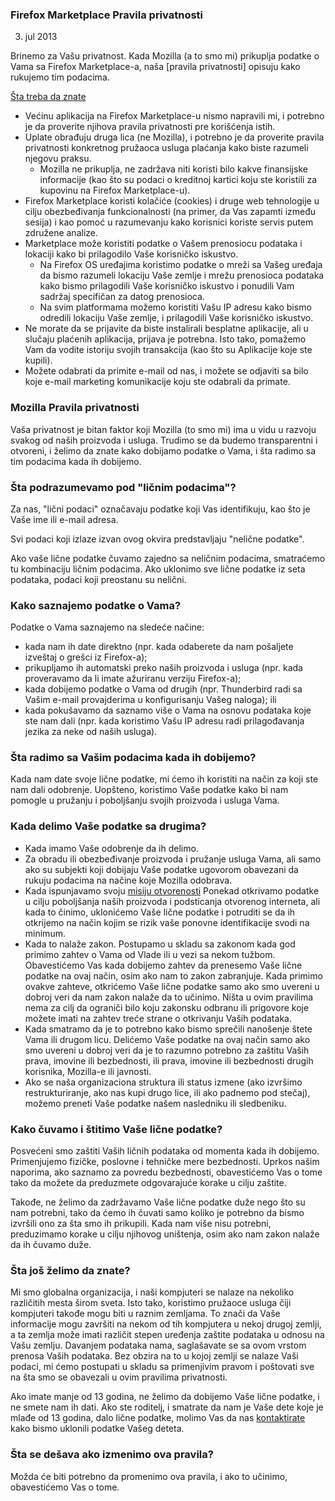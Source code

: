 ### Firefox Marketplace Pravila privatnosti  
3. jul 2013

Brinemo za Vašu privatnost. Kada Mozilla (a to smo mi) prikuplja podatke o Vama sa Firefox Marketplace-a, naša [pravila privatnosti] opisuju kako rukujemo tim podacima. 

<u>Šta treba da znate</u>

- Većinu aplikacija na Firefox Marketplace-u nismo napravili mi, i potrebno je da proverite njihova pravila privatnosti pre korišćenja istih. 
- Uplate obrađuju druga lica (ne Mozilla), i potrebno je da proverite pravila privatnosti konkretnog pružaoca usluga plaćanja kako biste razumeli njegovu praksu. 
  - Mozilla ne prikuplja, ne zadržava niti koristi bilo kakve finansijske informacije (kao što su podaci o kreditnoj kartici koju ste koristili za kupovinu na Firefox Marketplace-u). 
- Firefox Marketplace koristi kolačiće (cookies) i druge web tehnologije u cilju obezbeđivanja funkcionalnosti (na primer, da Vas zapamti između sesija) i kao pomoć u razumevanju kako korisnici koriste servis putem združene analize. 
- Marketplace može koristiti podatke o Vašem prenosiocu podataka i lokaciji kako bi prilagodilo Vaše korisničko iskustvo.
  - Na Firefox OS uređajima koristimo podatke o mreži sa Vašeg uređaja da bismo razumeli lokaciju Vaše zemlje i mrežu prenosioca podataka kako bismo prilagodili Vaše korisničko iskustvo i ponudili Vam sadržaj specifičan za datog prenosioca. 
  - Na svim platformama možemo koristiti Vašu IP adresu kako bismo odredili lokaciju Vaše zemlje, i prilagodili Vaše korisničko iskustvo.
- Ne morate da se prijavite da biste instalirali besplatne aplikacije, ali u slučaju plaćenih aplikacija, prijava je potrebna. Isto tako, pomažemo Vam da vodite istoriju svojih transakcija (kao što su Aplikacije koje ste kupili).
- Možete odabrati da primite e-mail od nas, i možete se odjaviti sa bilo koje e-mail marketing komunikacije koju ste odabrali da primate.

### Mozilla Pravila privatnosti

Vaša privatnost je bitan faktor koji Mozilla (to smo mi) ima u vidu u razvoju svakog od naših proizvoda i usluga. Trudimo se da budemo transparentni i otvoreni, i želimo da znate kako dobijamo podatke o Vama, i šta radimo sa tim podacima kada ih dobijemo.

### Šta podrazumevamo pod "ličnim podacima"?

Za nas, "lični podaci" označavaju podatke koji Vas identifikuju, kao što je Vaše ime ili e-mail adresa.

Svi podaci koji izlaze izvan ovog okvira predstavljaju "nelične podatke".

Ako vaše lične podatke čuvamo zajedno sa neličnim podacima, smatraćemo tu kombinaciju ličnim podacima. Ako uklonimo sve lične podatke iz seta podataka, podaci koji preostanu su nelični.

### Kako saznajemo podatke o Vama?

Podatke o Vama saznajemo na sledeće načine:

- kada nam ih date direktno (npr. kada odaberete da nam pošaljete izveštaj o grešci iz Firefox-a);
- prikupljamo ih automatski preko naših proizvoda i usluga (npr. kada proveravamo da li imate ažuriranu verziju Firefox-a);
- kada dobijemo podatke o Vama od drugih (npr. Thunderbird radi sa Vašim e-mail provajderima u konfigurisanju Vašeg naloga); ili
- kada pokušavamo da saznamo više o Vama na osnovu podataka koje ste nam dali (npr. kada koristimo Vašu IP adresu radi prilagođavanja jezika za neke od naših usluga).

### Šta radimo sa Vašim podacima kada ih dobijemo?

Kada nam date svoje lične podatke, mi ćemo ih koristiti na način za koji ste nam dali odobrenje. Uopšteno, koristimo Vaše podatke kako bi nam pomogle u pružanju i poboljšanju svojih proizvoda i usluga Vama.

### Kada delimo Vaše podatke sa drugima?

- Kada imamo Vaše odobrenje da ih delimo.
- Za obradu ili obezbeđivanje proizvoda i pružanje usluga Vama, ali samo ako su subjekti koji dobijaju Vaše podatke ugovorom obavezani da rukuju podacima na načine koje Mozilla odobrava.
- Kada ispunjavamo svoju [misiju otvorenosti](http://www.mozilla.org/about/manifesto.html) Ponekad otkrivamo podatke u cilju poboljšanja naših proizvoda i podsticanja otvorenog interneta, ali kada to činimo, uklonićemo Vaše lične podatke i potruditi se da ih otkrijemo na način kojim se rizik vaše ponovne identifikacije svodi na minimum.
- Kada to nalaže zakon. Postupamo u skladu sa zakonom kada god primimo zahtev o Vama od Vlade ili u vezi sa nekom tužbom. Obavestićemo Vas kada dobijemo zahtev da prenesemo Vaše lične podatke na ovaj način, osim ako nam to zakon zabranjuje. Kada primimo ovakve zahteve, otkrićemo Vaše lične podatke samo ako smo uvereni u dobroj veri da nam zakon nalaže da to učinimo. Ništa u ovim pravilima nema za cilj da ograniči bilo koju zakonsku odbranu ili prigovore koje možete imati na zahtev treće strane o otkrivanju Vaših podataka.
- Kada smatramo da je to potrebno kako bismo sprečili nanošenje štete Vama ili drugom licu. Delićemo Vaše podatke na ovaj način samo ako smo uvereni u dobroj veri da je to razumno potrebno za zaštitu Vaših prava, imovine ili bezbednosti, ili prava, imovine ili bezbednosti drugih korisnika, Mozilla-e ili javnosti.
- Ako se naša organizaciona struktura ili status izmene (ako izvršimo restrukturiranje, ako nas kupi drugo lice, ili ako padnemo pod stečaj), možemo preneti Vaše podatke našem nasledniku ili sledbeniku.

### Kako čuvamo i štitimo Vaše lične podatke?

Posvećeni smo zaštiti Vaših ličnih podataka od momenta kada ih dobijemo. Primenjujemo fizičke, poslovne i tehničke mere bezbednosti. Uprkos našim naporima, ako saznamo za povredu bezbednosti, obavestićemo Vas o tome tako da možete da preduzmete odgovarajuće korake u cilju zaštite.

Takođe, ne želimo da zadržavamo Vaše lične podatke duže nego što su nam potrebni, tako da ćemo ih čuvati samo koliko je potrebno da bismo izvršili ono za šta smo ih prikupili. Kada nam više nisu potrebni, preduzimamo korake u cilju njihovog uništenja, osim ako nam zakon nalaže da ih čuvamo duže.

### Šta još želimo da znate?

Mi smo globalna organizacija, i naši kompjuteri se nalaze na nekoliko različitih mesta širom sveta. Isto tako, koristimo pružaoce usluga čiji kompjuteri takođe mogu biti u raznim zemljama. To znači da Vaše informacije mogu završiti na nekom od tih kompjutera u nekoj drugoj zemlji, a ta zemlja može imati različit stepen uređenja zaštite podataka u odnosu na Vašu zemlju. Davanjem podataka nama, saglašavate se sa ovom vrstom prenosa Vaših podataka. Bez obzira na to u kojoj zemlji se nalaze Vaši podaci, mi ćemo postupati u skladu sa primenjivim pravom i poštovati sve na šta smo se obavezali u ovim pravilima privatnosti.

Ako imate manje od 13 godina, ne želimo da dobijemo Vaše lične podatke, i ne smete nam ih dati. Ako ste roditelj, i smatrate da nam je Vaše dete koje je mlađe od 13 godina, dalo lične podatke, molimo Vas da nas [kontaktirate](https://www.mozilla.org/en-US/privacy/policies/firefox-os/) kako bismo uklonili podatke Vašeg deteta.

### Šta se dešava ako izmenimo ova pravila?

Možda će biti potrebno da promenimo ova pravila, i ako to učinimo, obavestićemo Vas o tome.





